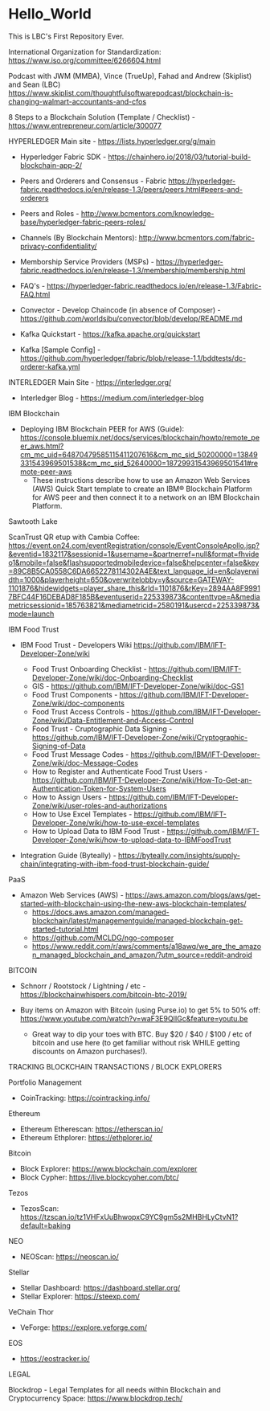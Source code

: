 # Hello_World
This is LBC's First Repository Ever. 

International Organization for Standardization:  https://www.iso.org/committee/6266604.html

Podcast with JWM (MMBA), Vince (TrueUp), Fahad and Andrew (Skiplist) and Sean (LBC) https://www.skiplist.com/thoughtfulsoftwarepodcast/blockchain-is-changing-walmart-accountants-and-cfos


8 Steps to a Blockchain Solution (Template / Checklist) - https://www.entrepreneur.com/article/300077

HYPERLEDGER
Main site - https://lists.hyperledger.org/g/main

 *  Hyperledger Fabric SDK - https://chainhero.io/2018/03/tutorial-build-blockchain-app-2/
 
 *  Peers and Orderers and Consensus - Fabric https://hyperledger-fabric.readthedocs.io/en/release-1.3/peers/peers.html#peers-and-orderers

 *  Peers and Roles - http://www.bcmentors.com/knowledge-base/hyperledger-fabric-peers-roles/
 
 *  Channels (By Blockchain Mentors):  http://www.bcmentors.com/fabric-privacy-confidentiality/

 *  Memborship Service Providers (MSPs) - https://hyperledger-fabric.readthedocs.io/en/release-1.3/membership/membership.html
 
 *  FAQ's - https://hyperledger-fabric.readthedocs.io/en/release-1.3/Fabric-FAQ.html
 
 *  Convector - Develop Chaincode (in absence of Composer) - https://github.com/worldsibu/convector/blob/develop/README.md
 
 *  Kafka Quickstart - https://kafka.apache.org/quickstart
 
 *  Kafka [Sample Config] - https://github.com/hyperledger/fabric/blob/release-1.1/bddtests/dc-orderer-kafka.yml

INTERLEDGER Main Site - https://interledger.org/
 *  Interledger Blog - https://medium.com/interledger-blog
 
 IBM Blockchain
 
 *  Deploying IBM Blockchain PEER for AWS (Guide): https://console.bluemix.net/docs/services/blockchain/howto/remote_peer_aws.html?cm_mc_uid=64870479585115411207616&cm_mc_sid_50200000=13849331543969501538&cm_mc_sid_52640000=18729931543969501541#remote-peer-aws 
    *  These instructions describe how to use an Amazon Web Services (AWS) Quick Start template to create an IBM® Blockchain Platform for AWS peer and then connect it to a network on an IBM Blockchain Platform.
    
 Sawtooth Lake
 
 ScanTrust QR etup with Cambia Coffee:  https://event.on24.com/eventRegistration/console/EventConsoleApollo.jsp?&eventid=1832117&sessionid=1&username=&partnerref=null&format=fhvideo1&mobile=false&flashsupportedmobiledevice=false&helpcenter=false&key=89C8B5CA0558C6DA6652278114302A4E&text_language_id=en&playerwidth=1000&playerheight=650&overwritelobby=y&source=GATEWAY-1101876&hidewidgets=player_share_this&rId=1101876&rKey=2894AA8F99917BFC44F16DEBAD8F185B&eventuserid=225339873&contenttype=A&mediametricsessionid=185763821&mediametricid=2580191&usercd=225339873&mode=launch
 
 
 IBM Food Trust
 
 *  IBM Food Trust - Developers Wiki https://github.com/IBM/IFT-Developer-Zone/wiki
    *  Food Trust Onboarding Checklist - https://github.com/IBM/IFT-Developer-Zone/wiki/doc-Onboarding-Checklist
    *  GIS - https://github.com/IBM/IFT-Developer-Zone/wiki/doc-GS1
    *  Food Trust Components - https://github.com/IBM/IFT-Developer-Zone/wiki/doc-components
    *  Food Trust Access Controls - https://github.com/IBM/IFT-Developer-Zone/wiki/Data-Entitlement-and-Access-Control
    *  Food Trust - Cruptographic Data Signing - https://github.com/IBM/IFT-Developer-Zone/wiki/Cryptographic-Signing-of-Data
    *  Food Trust Message Codes - https://github.com/IBM/IFT-Developer-Zone/wiki/doc-Message-Codes
    *  How to Register and Authenticate Food Trust Users - https://github.com/IBM/IFT-Developer-Zone/wiki/How-To-Get-an-Authentication-Token-for-System-Users
    *  How to Assign Users - https://github.com/IBM/IFT-Developer-Zone/wiki/user-roles-and-authorizations
    *  How to Use Excel Templates - https://github.com/IBM/IFT-Developer-Zone/wiki/how-to-use-excel-templates
    *  How to Upload Data to IBM Food Trust - https://github.com/IBM/IFT-Developer-Zone/wiki/how-to-upload-data-to-IBMFoodTrust
 
 *  Integration Guide (Byteally) - https://byteally.com/insights/supply-chain/integrating-with-ibm-food-trust-blockchain-guide/

PaaS

 *  Amazon Web Services (AWS) - https://aws.amazon.com/blogs/aws/get-started-with-blockchain-using-the-new-aws-blockchain-templates/
    *  https://docs.aws.amazon.com/managed-blockchain/latest/managementguide/managed-blockchain-get-started-tutorial.html
    *  https://github.com/MCLDG/ngo-composer
    *  https://www.reddit.com/r/aws/comments/a18awq/we_are_the_amazon_managed_blockchain_and_amazon/?utm_source=reddit-android

BITCOIN

 *  Schnorr / Rootstock / Lightning / etc - https://blockchainwhispers.com/bitcoin-btc-2019/

 *  Buy items on Amazon with Bitcoin (using Purse.io) to get 5% to 50% off:  https://www.youtube.com/watch?v=waF3E9QIIGc&feature=youtu.be
    *  Great way to dip your toes with BTC.  Buy $20 / $40 / $100 / etc of bitcoin and use here (to get familiar without risk WHILE getting discounts on Amazon purchases!).
    
    
TRACKING BLOCKCHAIN TRANSACTIONS / BLOCK EXPLORERS 

  Portfolio Management  
  *  CoinTracking:  https://cointracking.info/
  
  Ethereum
  *  Ethereum Etherescan: https://etherscan.io/
  *  Ethereum Ethplorer:  https://ethplorer.io/

  Bitcoin 
  *  Block Explorer:  https://www.blockchain.com/explorer
  *  Block Cypher:  https://live.blockcypher.com/btc/

  Tezos
  *  TezosScan: https://tzscan.io/tz1VHFxUuBhwopxC9YC9gm5s2MHBHLyCtvN1?default=baking

  NEO  
  *  NEOScan:  https://neoscan.io/

  Stellar  
  *  Stellar Dashboard:  https://dashboard.stellar.org/
  *  Stellar Explorer:  https://steexp.com/

  VeChain Thor  
  *  VeForge:  https://explore.veforge.com/

  EOS 
  *  https://eostracker.io/ 
  
  LEGAL
  
  Blockdrop - Legal Templates for all needs within Blockchain and Cryptocurrency Space:  https://www.blockdrop.tech/
